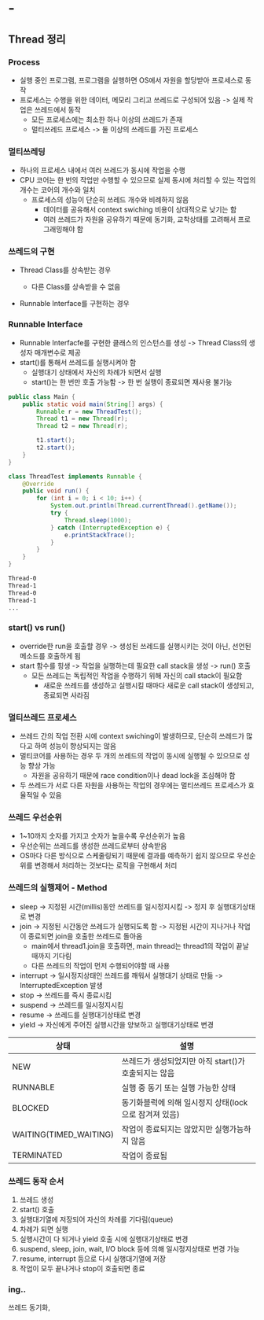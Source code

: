 # -

## Thread 정리

### Process

- 실행 중인 프로그램, 프로그램을 실행하면 OS에서 자원을 할당받아 프로세스로 동작
- 프로세스는 수행을 위한 데이터, 메모리 그리고 쓰레드로 구성되어 있음 -> 실제 작업은 쓰레드에서 동작
  - 모든 프로세스에는 최소한 하나 이상의 쓰레드가 존재
  - 멀티쓰레드 프로세스 -> 둘 이상의 쓰레드를 가진 프로세스


### 멀티쓰레딩

- 하나의 프로세스 내에서 여러 쓰레드가 동시에 작업을 수행
- CPU 코어는 한 번의 작업만 수행할 수 있으므로 실제 동시에 처리할 수 있는 작업의 개수는 코어의 개수와 일치
  - 프로세스의 성능이 단순히 쓰레드 개수와 비례하지 않음
    - 데이터를 공유해서 context swiching 비용이 상대적으로 낮기는 함
    - 여러 쓰레드가 자원을 공유하기 때문에 동기화, 교착상태를 고려해서 프로그래밍해야 함


### 쓰레드의 구현

- Thread Class를 상속받는 경우
  - 다른 Class를 상속받을 수 없음

- Runnable Interface를 구현하는 경우

### Runnable Interface

- Runnable Interfacfe를 구현한 클래스의 인스턴스를 생성 -> Thread Class의 생성자 매개변수로 제공
- start()를 통해서 쓰레드를 실행시켜야 함
  - 실행대기 상태에서 자신의 차례가 되면서 실행
  - start()는 한 번만 호출 가능함 -> 한 번 실행이 종료되면 재사용 불가능

```java
public class Main {
    public static void main(String[] args) {
        Runnable r = new ThreadTest();
        Thread t1 = new Thread(r);
        Thread t2 = new Thread(r);

        t1.start();
        t2.start();
    }
}

class ThreadTest implements Runnable {
    @Override
    public void run() {
        for (int i = 0; i < 10; i++) {
            System.out.println(Thread.currentThread().getName());
            try {
                Thread.sleep(1000);
            } catch (InterruptedException e) {
                e.printStackTrace();
            }
        }
    }
}
```

```bash
Thread-0
Thread-1
Thread-0
Thread-1
...
```


### start() vs run()

- override한 run을 호출할 경우 -> 생성된 쓰레드를 실행시키는 것이 아닌, 선언된 메소드를 호출하게 됨
- start 함수를 힝생 -> 작업을 실행하는데 필요한 call stack을 생성 -> run() 호출
  - 모든 쓰레드는 독립적인 작업을 수행하기 위해 자신의 call stack이 필요함
    - 새로운 쓰레드를 생성하고 실행시킬 때마다 새로운 call stack이 생성되고, 종료되면 사라짐


### 멀티쓰레드 프로세스

- 쓰레드 간의 작업 전환 시에 context swiching이 발생하므로, 단순히 쓰레드가 많다고 하여 성능이 향상되지는 않음
- 멀티코어를 사용하는 경우 두 개의 쓰레드의 작업이 동시에 실행될 수 있으므로 성능 향상 가능
  - 자원을 공유하기 때문에 race condition이나 dead lock을 조심해야 함
- 두 쓰레드가 서로 다른 자원을 사용하는 작업의 경우에는 멀티쓰레드 프로세스가 효율적일 수 있음


### 쓰레드 우선순위

- 1~10까지 숫자를 가지고 숫자가 높을수록 우선순위가 높음
- 우선순위는 쓰레드를 생성한 쓰레드로부터 상속받음
- OS마다 다른 방식으로 스케줄링되기 때문에 결과를 예측하기 쉽지 않으므로 우선순위를 변경해서 처리하는 것보다는 로직을 구현해서 처리


### 쓰레드의 실행제어 - Method

- sleep -> 지정된 시간(millis)동안 쓰레드를 일시정지시킴 -> 정지 후 실행대기상태로 변경
- join -> 지정된 시간동안 쓰레드가 실행되도록 함 -> 지정된 시간이 지나거나 작업이 종료되면 join을 호출한 쓰레드로 돌아옴
  - main에서 thread1.join을 호출하면, main thread는 thread1의 작업이 끝날 때까지 기다림
  - 다른 쓰레드의 작업이 먼저 수행되어야할 때 사용
- interrupt -> 일시정지상태인 쓰레드를 깨워서 실행대기 상태로 만듦 -> InterruptedException 발생
- stop -> 쓰레드를 즉시 종료시킴
- suspend -> 쓰레드를 일시정지시킴
- resume -> 쓰레드를 실행대기상태로 변경
- yield -> 자신에게 주어진 실행시간을 양보하고 실행대기상태로 변경

|상태|설명|
|---|---|
|NEW|쓰레드가 생성되었지만 아직 start()가 호출되지는 않음|
|RUNNABLE|실행 중 동기 또는 실행 가능한 상태|
|BLOCKED|동기화블럭에 의해 일시정지 상태(lock으로 잠겨져 있음)|
|WAITING(TIMED_WAITING)|작업이 종료되지는 않았지만 실행가능하지 않음|
|TERMINATED|작업이 종료됨|


### 쓰레드 동작 순서

1. 쓰레드 생성
2. start() 호출
3. 실행대기열에 저장되어 자신의 차례를 기다림(queue)
4. 차례가 되면 실행
5. 실행시간이 다 되거나 yield 호출 시에 실행대기상태로 변경
6. suspend, sleep, join, wait, I/O block 등에 의해 일시정지상태로 변경 가능
7. resume, interrupt 등으로 다시 실행대기열에 저장
8. 작업이 모두 끝나거나 stop이 호출되면 종료


### ing..

쓰레드 동기화,
